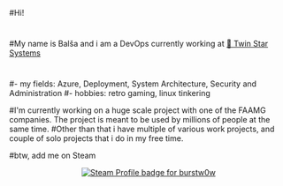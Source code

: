 #Hi!
#
#My name is Balša and i am a DevOps currently working at  [🌟 Twin Star Systems](https://twinstarsystems.com)
#
#- my fields: Azure, Deployment, System Architecture, Security and Administration 
#- hobbies: retro gaming, linux tinkering

#I'm currently working on a huge scale project with one of the FAAMG companies. The project is meant to be used by millions of people at the same time.
#Other than that i have multiple of various work projects, and couple of solo projects that i do in my free time.

#btw, add me on Steam
<p align="center"> <a href="https://www.steamidfinder.com/lookup/76561198102704405/"><img src="https://www.steamidfinder.com/signature/76561198102704405.png" alt="Steam Profile badge for burstw0w" title="Steam Profile badge for burstw0w"/></a>
